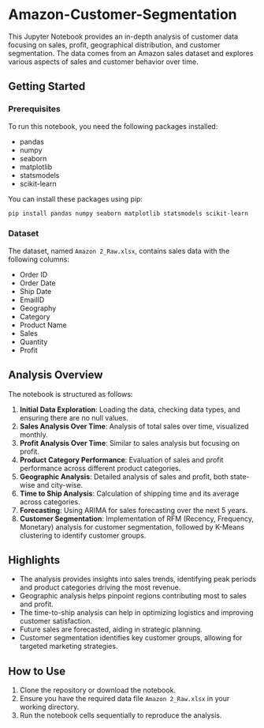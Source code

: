 # Amazon-Customer-Segmentation


This Jupyter Notebook provides an in-depth analysis of customer data focusing on sales, profit, geographical distribution, and customer segmentation. The data comes from an Amazon sales dataset and explores various aspects of sales and customer behavior over time.

## Getting Started

### Prerequisites

To run this notebook, you need the following packages installed:

- pandas
- numpy
- seaborn
- matplotlib
- statsmodels
- scikit-learn

You can install these packages using pip:

```bash
pip install pandas numpy seaborn matplotlib statsmodels scikit-learn
```

### Dataset

The dataset, named `Amazon 2_Raw.xlsx`, contains sales data with the following columns:

- Order ID
- Order Date
- Ship Date
- EmailID
- Geography
- Category
- Product Name
- Sales
- Quantity
- Profit

## Analysis Overview

The notebook is structured as follows:

1. **Initial Data Exploration**: Loading the data, checking data types, and ensuring there are no null values.
2. **Sales Analysis Over Time**: Analysis of total sales over time, visualized monthly.
3. **Profit Analysis Over Time**: Similar to sales analysis but focusing on profit.
4. **Product Category Performance**: Evaluation of sales and profit performance across different product categories.
5. **Geographic Analysis**: Detailed analysis of sales and profit, both state-wise and city-wise.
6. **Time to Ship Analysis**: Calculation of shipping time and its average across categories.
7. **Forecasting**: Using ARIMA for sales forecasting over the next 5 years.
8. **Customer Segmentation**: Implementation of RFM (Recency, Frequency, Monetary) analysis for customer segmentation, followed by K-Means clustering to identify customer groups.

## Highlights

- The analysis provides insights into sales trends, identifying peak periods and product categories driving the most revenue.
- Geographic analysis helps pinpoint regions contributing most to sales and profit.
- The time-to-ship analysis can help in optimizing logistics and improving customer satisfaction.
- Future sales are forecasted, aiding in strategic planning.
- Customer segmentation identifies key customer groups, allowing for targeted marketing strategies.

## How to Use

1. Clone the repository or download the notebook.
2. Ensure you have the required data file `Amazon 2_Raw.xlsx` in your working directory.
3. Run the notebook cells sequentially to reproduce the analysis.

